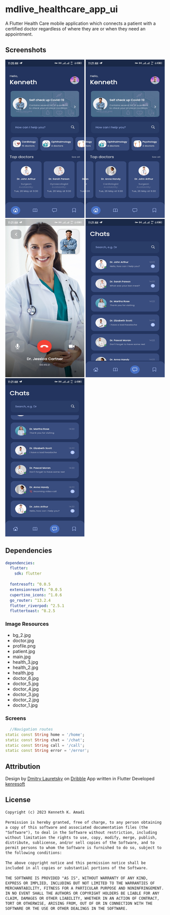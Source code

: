 # mdlive_healthcare_app_ui

A Flutter Health Care mobile application which connects a patient with a certified doctor regardless of where they are or when they need an appointment.

## Screenshots

<img  src="screenshots/Screenshot_20230420-112053.jpg" width="250" height="500" title="Home Page 1" alt="Screenshot 1"/>
<img  src="screenshots/Screenshot_20230420-112116.jpg" width="250" height="500" title="Home Page 2" alt="Screenshot 2"/>
<img  src="screenshots/Screenshot_20230420-112138.jpg" width="250" height="500" title="Call Page" alt="Screenshot 3"/>
<img  src="screenshots/Screenshot_20230420-112151.jpg" width="250" height="500" title="Chat Page 1" alt="Screenshot 4"/>
<img  src="screenshots/Screenshot_20230420-112157.jpg" width="250" height="500" title="Chat Page 2" alt="Screenshot 5"/>

## Dependencies

```yaml
dependencies:
  flutter:
    sdk: flutter

  fontresoft: ^0.0.5
  extensionresoft: ^0.0.5
  cupertino_icons: ^1.0.6
  go_router: ^13.2.4
  flutter_riverpod: ^2.5.1
  fluttertoast: ^8.2.5

```

### Image Resources

- bg_2.jpg
- doctor.jpg
- profile.png
- patient.jpg
- main.jpg
- health_3.jpg
- health_2.jpg
- health.jpg
- doctor_6.jpg
- doctor_5.jpg
- doctor_4.jpg
- doctor_3.jpg
- doctor_2.jpg
- doctor_1.jpg

### Screens

```dart
  //Navigation routes
static const String home = '/home';
static const String chat = '/chat';
static const String call = '/call';
static const String error = '/error';
```

## Attribution

Design by [Dmitry Lauretsky](https://dribbble.com/dlauretsky) on [Dribble](https://dribbble.com/shots/14666521-MDlive-Health-Care-App-Redesign)
App written in Flutter
Developed [kenresoft](https://kenresoft.github.io)

## License

```text
Copyright (c) 2023 Kenneth K. Amadi

Permission is hereby granted, free of charge, to any person obtaining a copy of this software and associated documentation files (the "Software"), to deal in the Software without restriction, including without limitation the rights to use, copy, modify, merge, publish, distribute, sublicense, and/or sell copies of the Software, and to permit persons to whom the Software is furnished to do so, subject to the following conditions:

The above copyright notice and this permission notice shall be included in all copies or substantial portions of the Software.

THE SOFTWARE IS PROVIDED "AS IS", WITHOUT WARRANTY OF ANY KIND, EXPRESS OR IMPLIED, INCLUDING BUT NOT LIMITED TO THE WARRANTIES OF MERCHANTABILITY, FITNESS FOR A PARTICULAR PURPOSE AND NONINFRINGEMENT. IN NO EVENT SHALL THE AUTHORS OR COPYRIGHT HOLDERS BE LIABLE FOR ANY CLAIM, DAMAGES OR OTHER LIABILITY, WHETHER IN AN ACTION OF CONTRACT, TORT OR OTHERWISE, ARISING FROM, OUT OF OR IN CONNECTION WITH THE SOFTWARE OR THE USE OR OTHER DEALINGS IN THE SOFTWARE.
```